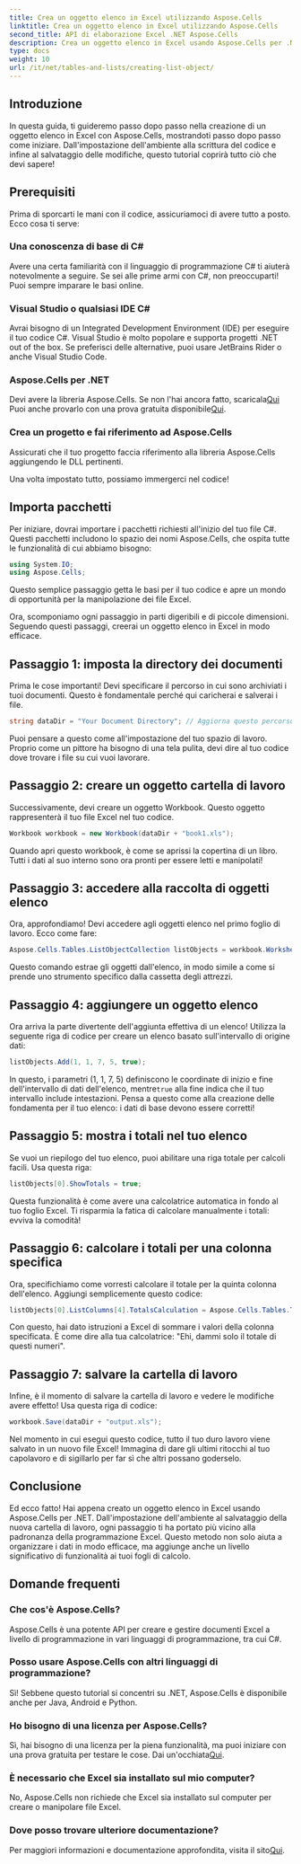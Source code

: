 ```yaml
---
title: Crea un oggetto elenco in Excel utilizzando Aspose.Cells
linktitle: Crea un oggetto elenco in Excel utilizzando Aspose.Cells
second_title: API di elaborazione Excel .NET Aspose.Cells
description: Crea un oggetto elenco in Excel usando Aspose.Cells per .NET con questa guida dettagliata. Padroneggia la gestione semplice dei dati e i calcoli.
type: docs
weight: 10
url: /it/net/tables-and-lists/creating-list-object/
---
```

## Introduzione

In questa guida, ti guideremo passo dopo passo nella creazione di un oggetto elenco in Excel con Aspose.Cells, mostrandoti passo dopo passo come iniziare. Dall'impostazione dell'ambiente alla scrittura del codice e infine al salvataggio delle modifiche, questo tutorial coprirà tutto ciò che devi sapere!

## Prerequisiti

Prima di sporcarti le mani con il codice, assicuriamoci di avere tutto a posto. Ecco cosa ti serve:

### Una conoscenza di base di C#
Avere una certa familiarità con il linguaggio di programmazione C# ti aiuterà notevolmente a seguire. Se sei alle prime armi con C#, non preoccuparti! Puoi sempre imparare le basi online.

### Visual Studio o qualsiasi IDE C#
Avrai bisogno di un Integrated Development Environment (IDE) per eseguire il tuo codice C#. Visual Studio è molto popolare e supporta progetti .NET out of the box. Se preferisci delle alternative, puoi usare JetBrains Rider o anche Visual Studio Code.

### Aspose.Cells per .NET
 Devi avere la libreria Aspose.Cells. Se non l'hai ancora fatto, scaricala[Qui](https://releases.aspose.com/cells/net/) Puoi anche provarlo con una prova gratuita disponibile[Qui](https://releases.aspose.com/).

### Crea un progetto e fai riferimento ad Aspose.Cells
Assicurati che il tuo progetto faccia riferimento alla libreria Aspose.Cells aggiungendo le DLL pertinenti.

Una volta impostato tutto, possiamo immergerci nel codice!

## Importa pacchetti

Per iniziare, dovrai importare i pacchetti richiesti all'inizio del tuo file C#. Questi pacchetti includono lo spazio dei nomi Aspose.Cells, che ospita tutte le funzionalità di cui abbiamo bisogno:

```csharp
using System.IO;
using Aspose.Cells;
```

Questo semplice passaggio getta le basi per il tuo codice e apre un mondo di opportunità per la manipolazione dei file Excel.

Ora, scomponiamo ogni passaggio in parti digeribili e di piccole dimensioni. Seguendo questi passaggi, creerai un oggetto elenco in Excel in modo efficace.

## Passaggio 1: imposta la directory dei documenti

Prima le cose importanti! Devi specificare il percorso in cui sono archiviati i tuoi documenti. Questo è fondamentale perché qui caricherai e salverai i file. 

```csharp
string dataDir = "Your Document Directory"; // Aggiorna questo percorso!
```

Puoi pensare a questo come all'impostazione del tuo spazio di lavoro. Proprio come un pittore ha bisogno di una tela pulita, devi dire al tuo codice dove trovare i file su cui vuoi lavorare.

## Passaggio 2: creare un oggetto cartella di lavoro

Successivamente, devi creare un oggetto Workbook. Questo oggetto rappresenterà il tuo file Excel nel tuo codice. 

```csharp
Workbook workbook = new Workbook(dataDir + "book1.xls");
```

Quando apri questo workbook, è come se aprissi la copertina di un libro. Tutti i dati al suo interno sono ora pronti per essere letti e manipolati!

## Passaggio 3: accedere alla raccolta di oggetti elenco

Ora, approfondiamo! Devi accedere agli oggetti elenco nel primo foglio di lavoro. Ecco come fare:

```csharp
Aspose.Cells.Tables.ListObjectCollection listObjects = workbook.Worksheets[0].ListObjects;
```

Questo comando estrae gli oggetti dall'elenco, in modo simile a come si prende uno strumento specifico dalla cassetta degli attrezzi. 

## Passaggio 4: aggiungere un oggetto elenco

Ora arriva la parte divertente dell'aggiunta effettiva di un elenco! Utilizza la seguente riga di codice per creare un elenco basato sull'intervallo di origine dati:

```csharp
listObjects.Add(1, 1, 7, 5, true);
```

 In questo, i parametri (1, 1, 7, 5) definiscono le coordinate di inizio e fine dell'intervallo di dati dell'elenco, mentre`true` alla fine indica che il tuo intervallo include intestazioni. Pensa a questo come alla creazione delle fondamenta per il tuo elenco: i dati di base devono essere corretti!

## Passaggio 5: mostra i totali nel tuo elenco

Se vuoi un riepilogo del tuo elenco, puoi abilitare una riga totale per calcoli facili. Usa questa riga:

```csharp
listObjects[0].ShowTotals = true;
```

Questa funzionalità è come avere una calcolatrice automatica in fondo al tuo foglio Excel. Ti risparmia la fatica di calcolare manualmente i totali: evviva la comodità!

## Passaggio 6: calcolare i totali per una colonna specifica

Ora, specifichiamo come vorresti calcolare il totale per la quinta colonna dell'elenco. Aggiungi semplicemente questo codice:

```csharp
listObjects[0].ListColumns[4].TotalsCalculation = Aspose.Cells.Tables.TotalsCalculation.Sum; 
```

Con questo, hai dato istruzioni a Excel di sommare i valori della colonna specificata. È come dire alla tua calcolatrice: "Ehi, dammi solo il totale di questi numeri".

## Passaggio 7: salvare la cartella di lavoro

Infine, è il momento di salvare la cartella di lavoro e vedere le modifiche avere effetto! Usa questa riga di codice:

```csharp
workbook.Save(dataDir + "output.xls");
```

Nel momento in cui esegui questo codice, tutto il tuo duro lavoro viene salvato in un nuovo file Excel! Immagina di dare gli ultimi ritocchi al tuo capolavoro e di sigillarlo per far sì che altri possano goderselo.

## Conclusione

Ed ecco fatto! Hai appena creato un oggetto elenco in Excel usando Aspose.Cells per .NET. Dall'impostazione dell'ambiente al salvataggio della nuova cartella di lavoro, ogni passaggio ti ha portato più vicino alla padronanza della programmazione Excel. Questo metodo non solo aiuta a organizzare i dati in modo efficace, ma aggiunge anche un livello significativo di funzionalità ai tuoi fogli di calcolo.

## Domande frequenti

### Che cos'è Aspose.Cells?  
Aspose.Cells è una potente API per creare e gestire documenti Excel a livello di programmazione in vari linguaggi di programmazione, tra cui C#.

### Posso usare Aspose.Cells con altri linguaggi di programmazione?  
Sì! Sebbene questo tutorial si concentri su .NET, Aspose.Cells è disponibile anche per Java, Android e Python.

### Ho bisogno di una licenza per Aspose.Cells?  
 Sì, hai bisogno di una licenza per la piena funzionalità, ma puoi iniziare con una prova gratuita per testare le cose. Dai un'occhiata[Qui](https://releases.aspose.com/).

### È necessario che Excel sia installato sul mio computer?  
No, Aspose.Cells non richiede che Excel sia installato sul computer per creare o manipolare file Excel.

### Dove posso trovare ulteriore documentazione?  
 Per maggiori informazioni e documentazione approfondita, visita il sito[Qui](https://reference.aspose.com/cells/net/).